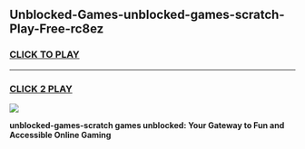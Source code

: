 
## Unblocked-Games-unblocked-games-scratch-Play-Free-rc8ez
<h3>
<a href="https://premium76.site?title=unblocked-games-scratch&ref=21A">CLICK TO PLAY</a></h3>
<hr>

<h3>
<a href="https://premium76.site?title=unblocked-games-scratch&ref=21A">CLICK 2 PLAY</a>
  
</h3>

<a href="https://premium76.site?title=unblocked-games-scratch&ref=21A"><img src="https://clearcache.store/games.png"></a>


**unblocked-games-scratch games unblocked: Your Gateway to Fun and Accessible Online Gaming**
